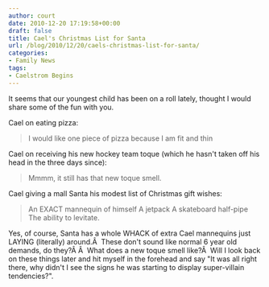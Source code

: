 ```yaml
---
author: court
date: 2010-12-20 17:19:58+00:00
draft: false
title: Cael's Christmas List for Santa
url: /blog/2010/12/20/caels-christmas-list-for-santa/
categories:
- Family News
tags:
- Caelstrom Begins
---
```


It seems that our youngest child has been on a roll lately, thought I would share some of the fun with you.

Cael on eating pizza:


<blockquote>I would like one piece of pizza because I am fit and thin</blockquote>


Cael on receiving his new hockey team toque (which he hasn't taken off his head in the three days since):


<blockquote>Mmmm, it  still has that new toque smell.</blockquote>


Cael giving a mall Santa his modest list of Christmas gift wishes:


<blockquote>An EXACT mannequin of  himself
A jetpack
A skateboard half-pipe
The ability to levitate. </blockquote>


Yes, of course, Santa has a whole WHACK of extra Cael mannequins just LAYING (literally) around.Â  These don't sound like normal 6 year old demands, do they?Â Â  What does a new toque smell like?Â  Will I look back on these things later and hit myself in the forehead and say "It was all right there, why didn't I see the signs he was starting to display super-villain tendencies?".

